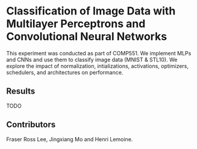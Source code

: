 # Classification of Image Data with Multilayer Perceptrons and Convolutional Neural Networks

This experiment was conducted as part of COMP551. We implement MLPs and CNNs and use them to classify image data (MNIST & STL10). We explore the impact of normalization, intializations, activations, optimizers, schedulers, and architectures on performance.

## Results

TODO

## Contributors

Fraser Ross Lee, Jingxiang Mo and Henri Lemoine.
